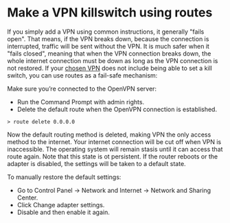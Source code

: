 # Make a VPN killswitch using routes

If you simply add a VPN using common instructions, it generally "fails open". That means, if the VPN breaks down, 
because the connection is interrupted, traffic will be sent without the VPN. It is much safer when it "fails closed", 
meaning that when the VPN connection breaks down, the whole internet connection must be down as long as the VPN 
connection is not restored. If your [chosen VPN](vpn.md) does not include being able to 
set a kill switch, you can use routes as a fail-safe mechanism:

Make sure you’re connected to the OpenVPN server:

* Run the Command Prompt with admin rights.
* Delete the default route when the OpenVPN connection is established.

```text
> route delete 0.0.0.0
```

Now the default routing method is deleted, making VPN the only access method to the internet. Your internet 
connection will be cut off when VPN is inaccessible. The operating system will remain stasis until it can access that 
route again. Note that this state is ot persistent. If the router reboots or the adapter is disabled, the settings 
will be taken to a default state.

To manually restore the default settings:

* Go to Control Panel -> Network and Internet -> Network and Sharing Center.
* Click Change adapter settings.
* Disable and then enable it again.